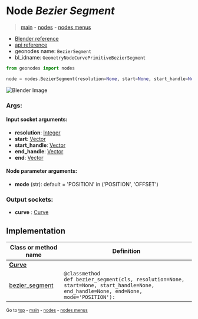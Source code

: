 # Node *Bezier Segment*

> [main](../index.md) - [nodes](nodes.md) - [nodes menus](nodes_menus.md)

- [Blender reference](https://docs.blender.org/manual/en/latest/modeling/geometry_nodes/curve_primitives/bezier_segment.html)
- [api reference](https://docs.blender.org/api/current/bpy.types.GeometryNodeCurvePrimitiveBezierSegment.html)
- geonodes name: `BezierSegment`
- bl_idname: `GeometryNodeCurvePrimitiveBezierSegment`

```python
from geonodes import nodes

node = nodes.BezierSegment(resolution=None, start=None, start_handle=None, end_handle=None, end=None, mode='POSITION')
```

![Blender Image](https://docs.blender.org/manual/en/latest/_images/node-types_GeometryNodeCurvePrimitiveBezierSegment.webp)

### Args:

#### Input socket arguments:

- **resolution**: [Integer](Integer.md)
- **start**: [Vector](Vector.md)
- **start_handle**: [Vector](Vector.md)
- **end_handle**: [Vector](Vector.md)
- **end**: [Vector](Vector.md)

#### Node parameter arguments:

- **mode** (str): default = 'POSITION' in ('POSITION', 'OFFSET')

### Output sockets:

- **curve** : [Curve](Curve.md)

## Implementation

| Class or method name | Definition |
|----------------------|------------|
| **[Curve](Curve.md)** |
| [bezier_segment](Curve.md#bezier_segment) | `@classmethod`<br> `def bezier_segment(cls, resolution=None, start=None, start_handle=None, end_handle=None, end=None, mode='POSITION'):` |

<sub>Go to [top](#node-Bezier-Segment) - [main](../index.md) - [nodes](nodes.md) - [nodes menus](nodes_menus.md)</sub>


